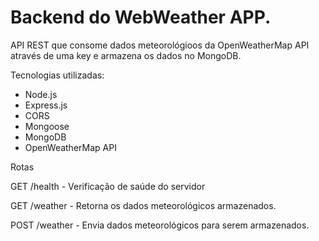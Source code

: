 # Backend do WebWeather APP.

API REST que consome dados meteorológioos da OpenWeatherMap API através de uma key e armazena os dados no MongoDB.

Tecnologias utilizadas:

- Node.js
- Express.js
- CORS
- Mongoose
- MongoDB
- OpenWeatherMap API

Rotas

GET /health - Verificação de saúde do servidor

GET /weather - Retorna os dados meteorológicos armazenados.

POST /weather - Envia dados meteorológicos para serem armazenados.

